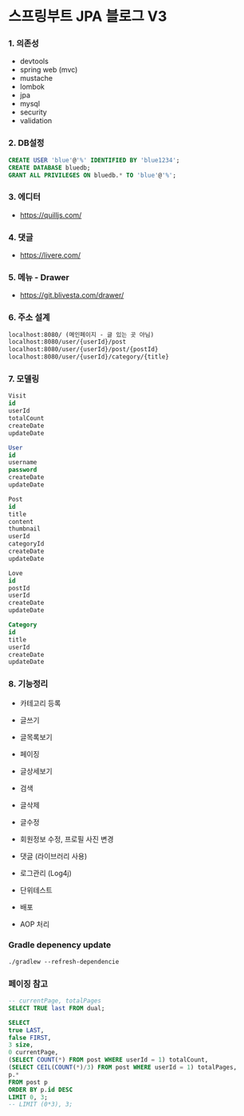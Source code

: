# 스프링부트 JPA 블로그 V3

### 1. 의존성
- devtools
- spring web (mvc)
- mustache
- lombok
- jpa
- mysql
- security
- validation

### 2. DB설정
```sql
CREATE USER 'blue'@'%' IDENTIFIED BY 'blue1234';
CREATE DATABASE bluedb;
GRANT ALL PRIVILEGES ON bluedb.* TO 'blue'@'%';
```

### 3. 에디터
- https://quilljs.com/

### 4. 댓글
- https://livere.com/

### 5. 메뉴 - Drawer
- https://git.blivesta.com/drawer/


### 6. 주소 설계
```txt
localhost:8080/ (메인페이지 - 글 있는 곳 아님)
localhost:8080/user/{userId}/post
localhost:8080/user/{userId}/post/{postId}
localhost:8080/user/{userId}/category/{title}
```

### 7. 모델링
```sql
Visit
id
userId
totalCount
createDate
updateDate

User
id
username
password
createDate
updateDate

Post
id
title
content
thumbnail
userId
categoryId
createDate
updateDate

Love
id
postId
userId
createDate
updateDate

Category
id
title
userId
createDate
updateDate
```

### 8. 기능정리
- 카테고리 등록
- 글쓰기
- 글목록보기
- 페이징
- 글상세보기
- 검색
- 글삭제
- 글수정
- 회원정보 수정, 프로필 사진 변경
- 댓글 (라이브러리 사용)

- 로그관리 (Log4j)
- 단위테스트
- 배포
- AOP 처리


### Gradle depenency update
```txt
./gradlew --refresh-dependencie
```

### 페이징 참고
```sql
-- currentPage, totalPages
SELECT TRUE last FROM dual;

SELECT 
true LAST,
false FIRST,
3 size, 
0 currentPage,
(SELECT COUNT(*) FROM post WHERE userId = 1) totalCount,
(SELECT CEIL(COUNT(*)/3) FROM post WHERE userId = 1) totalPages,
p.*
FROM post p
ORDER BY p.id DESC
LIMIT 0, 3;
-- LIMIT (0*3), 3;
```